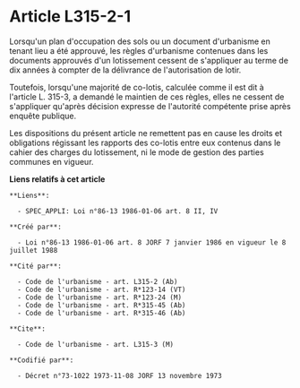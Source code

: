 # Article L315-2-1

Lorsqu'un plan d'occupation des sols ou un document d'urbanisme en tenant lieu a été approuvé, les règles d'urbanisme
contenues dans les documents approuvés d'un lotissement cessent de s'appliquer au terme de dix années à compter de la
délivrance de l'autorisation de lotir.

Toutefois, lorsqu'une majorité de co-lotis, calculée comme il est dit à l'article L. 315-3, a demandé le maintien de ces
règles, elles ne cessent de s'appliquer qu'après décision expresse de l'autorité compétente prise après enquête publique.

Les dispositions du présent article ne remettent pas en cause les droits et obligations régissant les rapports des co-lotis
entre eux contenus dans le cahier des charges du lotissement, ni le mode de gestion des parties communes en vigueur.

**Liens relatifs à cet article**

	**Liens**:

	  - SPEC_APPLI: Loi n°86-13 1986-01-06 art. 8 II, IV

	**Créé par**:

	  - Loi n°86-13 1986-01-06 art. 8 JORF 7 janvier 1986 en vigueur le 8 juillet 1988

	**Cité par**:

	  - Code de l'urbanisme - art. L315-2 (Ab)
	  - Code de l'urbanisme - art. R*123-14 (VT)
	  - Code de l'urbanisme - art. R*123-24 (M)
	  - Code de l'urbanisme - art. R*315-45 (Ab)
	  - Code de l'urbanisme - art. R*315-46 (Ab)

	**Cite**:

	  - Code de l'urbanisme - art. L315-3 (M)

	**Codifié par**:

	  - Décret n°73-1022 1973-11-08 JORF 13 novembre 1973
